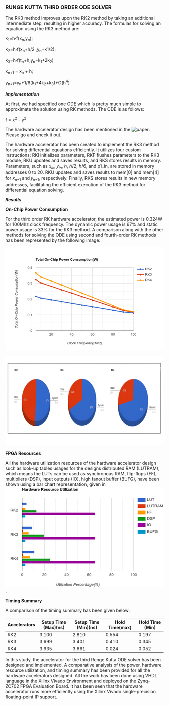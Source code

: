 ### RUNGE KUTTA THIRD ORDER ODE SOLVER ###

The RK3 method improves upon the RK2 method by taking an additional intermediate step, resulting in higher accuracy. The formulas for solving an equation using the RK3 method are:

k<sub>1</sub>​=h⋅f(x<sub>n​</sub>,y<sub>n</sub>​);

k<sub>2</sub>​=h⋅f(x<sub>n</sub>​+h/2 ​,y<sub>n​</sub>+k1/2​​);

k<sub>3</sub>​=h⋅f(t<sub>n</sub>​+h,y<sub>n</sub>​−k<sub>1​</sub>+2k<sub>2</sub>​)

x<sub>n+1</sub> = x<sub>n</sub> + h;

y<sub>n+1</sub>​=y<sub>n​</sub>+1/6​(k<sub>1</sub>​+4k<sub>2</sub>​+k<sub>3​</sub>)+O(h<sup>4</sup>)


***Implementation***

At first, we had specified one ODE which is pretty much simple to approximate the solution using RK methods. The ODE is as follows:

f = x<sup>2</sup> - y<sup>2</sup>

The hardware accelerator design has been mentioned in the ![paper](https://ieeexplore.ieee.org/document/10442325). Please go and check it out. 

The hardware accelerator has been created to implement the RK3 method for solving differential equations efficiently. It utilizes four custom instructions: RKI initializes parameters, RKF flushes parameters to the RK3 module, RKU updates and saves results, and RKS stores results in memory. Parameters, such as 𝑥<sub>𝑖𝑛</sub>, 𝑦<sub>𝑖𝑛</sub>, ℎ, ℎ/2, ℎ/6, and p1_in, are stored in memory addresses 0 to 20. RKU updates and saves results to mem[0] and mem[4] for 𝑥<sub>𝑛+1</sub> and 𝑦<sub>𝑛+1</sub>, respectively. Finally, RKS stores results in new memory addresses, facilitating the efficient execution of the RK3 method for differential equation solving.

***Results***

**On-Chip Power Consumption**

For the third order RK hardware accelerator, the estimated power is 0.324W for 100Mhz clock frequency. The dynamic power usage is 67% and static power usage is 33% for the RK3 method.
A comparison along with the other methods for solving the ODE using second and fourth-order RK methods has been represented by the following image:

![On_Chip_Power_Consumption](/On_chip_power.png)

![Power_Utilization_Sources_Percentage](/Power_utilization_sources.jpeg)

**FPGA Resources**

All the hardware utilization resources of the hardware accelerator design such as look-up tables usages for the designs distributed RAM (LUTRAM), which means the LUTs can be used as synchronous RAM, flip-flops (FF), multipliers (DSP), input outputs (IO), high fanout buffer (BUFG), have been shown using a bar chart representation, given in ![fpga_resource](/FPGA_Resource_Utilization.png).

**Timing Summary**

A comparison of the timing summary has been given below:

| Accelerators  |Setup Time (Max)(ns) |Setup Time (Min)(ns)  |Hold Time(max)    |Hold Time (Min) |  
| --------------| --------------------|----------------------|------------------|----------------|
| RK2           | 3.100               |2.810                 |0.554             |0.197           |
| RK3           | 3.699               |3.401                 |0.410             |0.345           |   
| RK4           | 3.935               |3.661                 |0.024             |0.052           |

In this study, the accelerator for the third Runge Kutta ODE solver has been designed and implemented. A comparative analysis of the power, hardware resource utilization, and timing summary has been provided for all the hardware accelerators designed. All the work has been done using VHDL language in the Xilinx Vivado Environment and deployed on the Zynq-ZC702 FPGA Evaluation Board. It has been seen that the hardware accelerator runs more efficiently using the Xilinx Vivado single-precision floating-point IP support.


